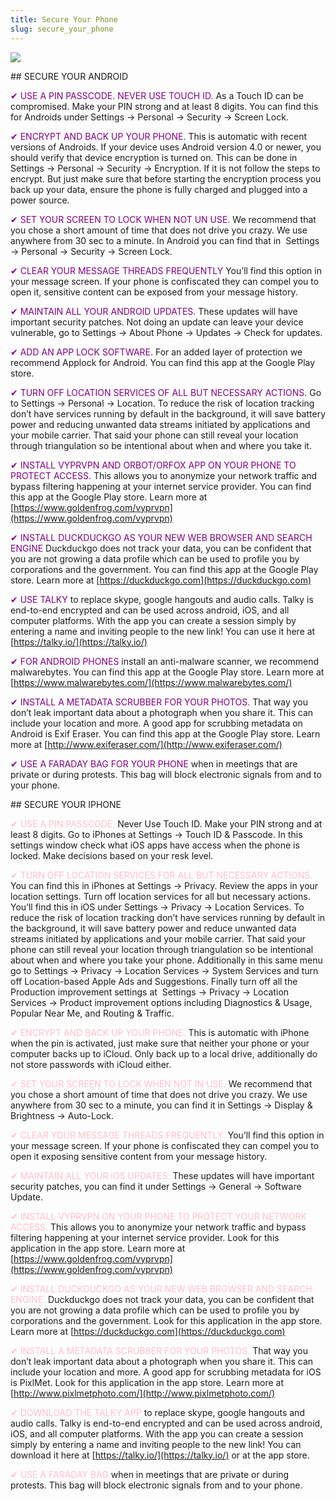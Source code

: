 ```yaml
---
title: Secure Your Phone
slug: secure_your_phone
---
```


![](/images/coverchap_3.jpg)


<div class="SECPHONE_H2" markdown="1">## SECURE YOUR ANDROID</div>





<span class="leadtip" style="color:purple">✔ USE A PIN PASSCODE. NEVER USE TOUCH ID.</span> As a Touch ID can be compromised. Make your PIN strong and at least 8 digits. You can find this for Androids under Settings → Personal → Security → Screen Lock.

<span class="leadtip" style="color:purple">✔ ENCRYPT AND BACK UP YOUR PHONE.</span> This is automatic with recent versions of Androids. If your device uses Android version 4.0 or newer, you should verify that device encryption is turned on. This can be done in Settings → Personal → Security → Encryption. If it is not follow the steps to encrypt. But just make sure that before starting the encryption process you back up your data, ensure the phone is fully charged and plugged into a power source. 

<span class="leadtip" style="color:purple">✔ SET YOUR SCREEN TO LOCK WHEN NOT UN USE.</span> We recommend that you chose a short amount of time that does not drive you crazy. We use anywhere from 30 sec to a minute. In Android you can find that in  Settings → Personal → Security → Screen Lock. 

<span class="leadtip" style="color:purple">✔ CLEAR YOUR MESSAGE THREADS FREQUENTLY</span> You’ll find this option in your message screen. If your phone is confiscated they can compel you to open it, sensitive content can be exposed from your message history.



<span class="leadtip" style="color:purple">✔ MAINTAIN ALL YOUR ANDROID UPDATES.</span> These updates will have important security patches. Not doing an update can leave your device vulnerable, go to Settings → About Phone → Updates → Check for updates. 

<span class="leadtip" style="color:purple">✔ ADD AN APP LOCK SOFTWARE.</span> For an added layer of protection we recommend Applock for Android. You can find this app at the Google Play store.

<span class="leadtip" style="color:purple">✔ TURN OFF LOCATION SERVICES OF ALL BUT NECESSARY ACTIONS.</span> Go to Settings → Personal → Location. To reduce the risk of location tracking don’t have services running by default in the background, it will save battery power and reducing unwanted data streams initiated by applications and your mobile carrier. That said your phone can still reveal your location through triangulation so be intentional about when and where you take it. 

<span class="leadtip" style="color:purple">✔ INSTALL VYPRVPN AND ORBOT/ORFOX APP ON YOUR PHONE TO PROTECT ACCESS.</span> This allows you to anonymize your network traffic and bypass filtering happening at your internet service provider. You can find this app at the Google Play store. Learn more at [https://www.goldenfrog.com/vyprvpn](https://www.goldenfrog.com/vyprvpn)



<span class="leadtip" style="color:purple">✔ INSTALL DUCKDUCKGO AS YOUR NEW WEB BROWSER AND SEARCH ENGINE</span>  Duckduckgo does not track your data, you can be confident that you are not growing a data profile which can be used to profile you by corporations and the government. You can find this app at the Google Play store. Learn more at [https://duckduckgo.com](https://duckduckgo.com)

<span class="leadtip" style="color:purple">✔ USE TALKY</span> to replace skype, google hangouts and audio calls. Talky is end-to-end encrypted and can be used across android, iOS, and all computer platforms. With the app you can create a session simply by entering a name and inviting people to the new link! You can use it here at [https://talky.io/](https://talky.io/)

<span class="leadtip" style="color:purple">✔ FOR ANDROID PHONES</span> install an anti-malware scanner, we recommend malwarebytes. You can find this app at the Google Play store. Learn more at [https://www.malwarebytes.com/](https://www.malwarebytes.com/)

<span class="leadtip" style="color:purple">✔ INSTALL A METADATA SCRUBBER FOR YOUR PHOTOS.</span> That way you don’t leak important data about a photograph when you share it. This can include your location and more. A good app for scrubbing metadata on Android is Exif Eraser. You can find this app at the Google Play store. Learn more at [http://www.exiferaser.com/](http://www.exiferaser.com/)

<span class="leadtip" style="color:purple">✔ USE A FARADAY BAG FOR YOUR PHONE</span> when in meetings that are private or during protests. This bag will block electronic signals from and to your phone.

<div class="SECPHONE_H2" markdown="1">## SECURE YOUR IPHONE</div>





<span class="leadtip" style="color:pink">✔ USE A PIN PASSCODE.</span> Never Use Touch ID. Make your PIN strong and at least 8 digits. Go to iPhones at Settings → Touch ID &amp; Passcode. In this settings window check what iOS apps have access when the phone is locked. Make decisions based on your resk level.

<span class="leadtip" style="color:pink">✔ TURN OFF LOCATION SERVICES FOR ALL BUT NECESSARY ACTIONS.</span> You can find this in iPhones at Settings → Privacy. Review the apps in your location settings. Turn off location services for all but necessary actions. You’ll find this in iOS under Settings → Privacy → Location Services. To reduce the risk of location tracking don’t have services running by default in the background, it will save battery power and reduce unwanted data streams initiated by applications and your mobile carrier. That said your phone can still reveal your location through triangulation so be intentional about when and where you take your phone. Additionally in this same menu go to Settings → Privacy → Location Services → System Services and turn off Location-based Apple Ads and Suggestions. Finally turn off all the Production improvement settings at  Settings → Privacy → Location Services → Product improvement options including Diagnostics &amp; Usage, Popular Near Me, and Routing &amp; Traffic.



<span class="leadtip" style="color:pink">✔ ENCRYPT AND BACK UP YOUR PHONE.</span> This is automatic with iPhone when the pin is activated, just make sure that neither your phone or your computer backs up to iCloud. Only back up to a local drive, additionally do not store passwords with iCloud either.

<span class="leadtip" style="color:pink">✔ SET YOUR SCREEN TO LOCK WHEN NOT IN USE.</span> We recommend that you chose a short amount of time that does not drive you crazy. We use anywhere from 30 sec to a minute, you can find it in Settings → Display &amp; Brightness → Auto-Lock.

<span class="leadtip" style="color:pink">✔ CLEAR YOUR MESSAGE THREADS FREQUENTLY.</span> You’ll find this option in your message screen. If your phone is confiscated they can compel you to open it exposing sensitive content from your message history.

<span class="leadtip" style="color:pink">✔ MAINTAIN ALL YOUR iOS UPDATES.</span> These updates will have important security patches, you can find it under Settings → General → Software Update.

<span class="leadtip" style="color:pink">✔ INSTALL VYPRVPN ON YOUR PHONE TO PROTECT YOUR NETWORK ACCESS.</span> This allows you to anonymize your network traffic and bypass filtering happening at your internet service provider. Look for this application in the app store. Learn more at [https://www.goldenfrog.com/vyprvpn](https://www.goldenfrog.com/vyprvpn)



<span class="leadtip" style="color:pink">✔ INSTALL DUCKDUCKGO AS YOUR NEW WEB BROWSER AND SEARCH ENGINE.</span> Duckduckgo does not track your data, you can be confident that you are not growing a data profile which can be used to profile you by corporations and the government. Look for this application in the app store. Learn more at [https://duckduckgo.com](https://duckduckgo.com)

<span class="leadtip" style="color:pink">✔ INSTALL A METADATA SCRUBBER FOR YOUR PHOTOS.</span> That way you don’t leak important data about a photograph when you share it. This can include your location and more. A good app for scrubbing metadata for iOS is PixlMet. Look for this application in the app store. Learn more at [http://www.pixlmetphoto.com/](http://www.pixlmetphoto.com/)

<span class="leadtip" style="color:pink">✔ DOWNLOAD THE TALKY APP</span> to replace skype, google hangouts and audio calls. Talky is end-to-end encrypted and can be used across android, iOS, and all computer platforms. With the app you can create a session simply by entering a name and inviting people to the new link! You can download it here at [https://talky.io/](https://talky.io/) or at the app store.

<span class="leadtip" style="color:pink">✔ USE A FARADAY BAG</span> when in meetings that are private or during protests. This bag will block electronic signals from and to your phone.